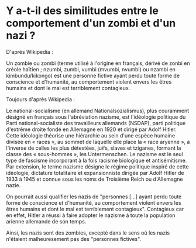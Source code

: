 # Y a-t-il des similitudes entre le comportement d'un zombi et d'un nazi ?

D'après Wikipedia :

Un zombie ou zombi (terme utilisé à l'origine en français, dérivé de zonbi en créole haïtien ; nzumbi, zumbi, vumbi (mvumbi, nvumbi) ou nzambi en kimbundu/kikongo) est une personne fictive ayant perdu toute forme de conscience et d'humanité, au comportement violent envers les êtres humains et dont le mal est terriblement contagieux.

Toujours d'après Wikipedia :

Le national-socialisme (en allemand Nationalsozialismus), plus couramment désigné en français sous l'abréviation nazisme, est l'idéologie politique du Parti national-socialiste des travailleurs allemands (NSDAP), parti politique d'extrême droite fondé en Allemagne en 1920 et dirigé par Adolf Hitler. Cette idéologie théorise une hiérarchie au sein d'une espèce humaine divisée en « races », au sommet de laquelle elle place la « race aryenne », à l'inverse de celles les plus détestées, juifs, slaves et tziganes, formant la classe des « sous-hommes », les Untermenschen. Le nazisme est le seul type de fascisme incorporant à la fois racisme biologique et antisémitisme. Par extension, le terme nazisme désigne le régime politique inspiré de cette idéologie, dictature totalitaire et expansionniste dirigée par Adolf Hitler de 1933 à 1945 et connue sous les noms de Troisième Reich ou d'Allemagne nazie.

On pourrait aussi qualifier les nazis de "personnes […] ayant perdu toute forme de conscience et d'humanité, au comportement violent envers les êtres humains et dont le mal est terriblement contagieux". Contagieux car en effet, Hitler a réussi à faire adopter le nazisme à toute la population arienne allemande de son temps.

Ainsi, les nazis sont des zombies, excepté dans le sens où les nazis n'étaient malheuresement pas des "personnes fictives".